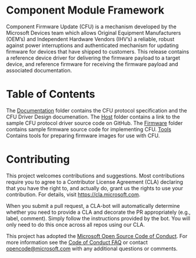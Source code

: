 
# Component Module Framework

Component Firmware Update (CFU) is a mechanism developed by the Microsoft Devices team which allows Original Equipment Manufacturers (OEM’s) and Independent Hardware Vendors (IHV’s) a reliable, robust against power interruptions and authenticated mechanism for updating firmware for devices that have shipped to customers. This release contains a reference device driver for delivering the firmware payload to a target device, and reference firmware for receiving the firmware payload and associated documentation.

# Table of Contents
The [Documentation](https://github.com/Microsoft/CFU/tree/master/Documentation) folder contains the CFU protocol specification and the CFU Driver Design documenation.
The [Host](https://github.com/Microsoft/CFU/tree/master/Host) folder contains a link to the sample CFU protocol driver source code on GitHub.
The [Firmware](https://github.com/Microsoft/CFU/tree/master/Firmware) folder contains sample firmware source code for implementing CFU.
[Tools](https://github.com/Microsoft/CFU/tree/master/Firmware) Contains tools for preparing firmware images for use with CFU.


# Contributing

This project welcomes contributions and suggestions.  Most contributions require you to agree to a
Contributor License Agreement (CLA) declaring that you have the right to, and actually do, grant us
the rights to use your contribution. For details, visit https://cla.microsoft.com.

When you submit a pull request, a CLA-bot will automatically determine whether you need to provide
a CLA and decorate the PR appropriately (e.g., label, comment). Simply follow the instructions
provided by the bot. You will only need to do this once across all repos using our CLA.

This project has adopted the [Microsoft Open Source Code of Conduct](https://opensource.microsoft.com/codeofconduct/).
For more information see the [Code of Conduct FAQ](https://opensource.microsoft.com/codeofconduct/faq/) or
contact [opencode@microsoft.com](mailto:opencode@microsoft.com) with any additional questions or comments.
